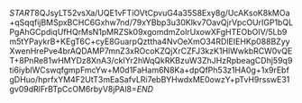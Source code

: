 $START$8QJsyLT52vsXa/UQE1vFTiOVtCpvuG4a35S8Exy8g/UcAKsoK8kMOa+qSqqfijBMSpxBCHC6Gxhw7nd/79xYBbp3u30Klkv7OavQjrVpcOUrIGP1bQLPgAhGCpdiqUfHQrMsN1pMRZSk09xgomdmZolrUxowXFgHTEObOIV/5Lb9m5tYPaykrB+KEgT6C+cyE8GuarpQzttha4NvOeXmO34RDlEIEHKp088BZyyXwenHrePve4brAQDAMP7mnZ3xROcoKZQjXrCZFJ3kzK1HlWwkbRCW0vQET+8PnRe81wHMYDz8XnA3/ckIYr2hWqQkRKBzuW3ZhJHzRpbeagCDhj59q9ti6iybIWCswqfgmpFmcYw+M0d1FaHam6N8Ka+dpQfPh53z1HA0g+1x9rEbfgDHuo/hprfxYM4F2UtT3mEaSafvLRi7ebBYHwdxME0owzY+pTvH9rsswE31gv09dRlFrBTpCcOM6rbyV8jPAl8=$END$